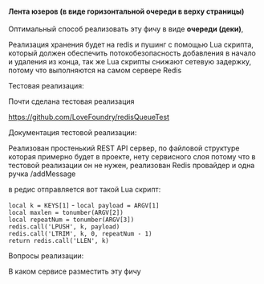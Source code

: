 
#### Лента юзеров (в виде горизонтальной очереди в верху страницы)

Оптимальный способ реализовать эту фичу в виде **очереди (деки)**,

Реализация хранения будет на redis и пушинг с помощью Lua скрипта, который должен обеспечить потокобезопасность добавления в начало и удаления из конца, так же Lua скрипты снижают сетевую задержку, потому что выполняются на самом сервере Redis


Тестовая реализация:

Почти сделана тестовая реализация 

https://github.com/LoveFoundry/redisQueueTest

Документация тестовой реализации:

Реализован простенький REST API сервер, по файловой структуре которая примерно будет в проекте, нету сервисного слоя потому что в тестовой реализации он не нужен, реализован Redis провайдер и одна ручка /addMessage 

в редис отправляется вот такой Lua скрипт:

`local k = KEYS[1]`  - 
`local payload = ARGV[1]`  
`local maxlen = tonumber(ARGV[2])`  
`local repeatNum = tonumber(ARGV[3])`  
`redis.call('LPUSH', k, payload)`  
`redis.call('LTRIM', k, 0, repeatNum - 1)`  
`return redis.call('LLEN', k)`

Вопросы реализации: 

В каком сервисе разместить эту фичу
 